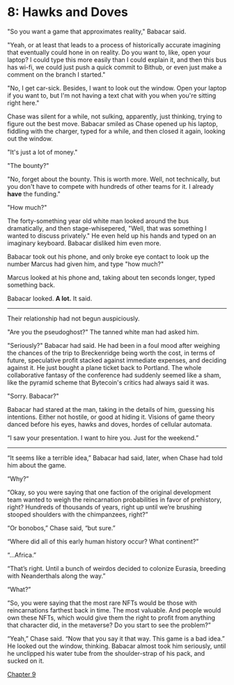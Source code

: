 # 8: Hawks and Doves

"So you want a game that approximates reality," Babacar said.

"Yeah, or at least that leads to a process of historically accurate imagining that eventually could hone in on reality. Do you want to, like, open your laptop? I could type this more easily than I could explain it, and then this bus has wi-fi, we could just push a quick commit to Bithub, or even just make a comment on the branch I started."

"No, I get car-sick. Besides, I want to look out the window. Open your laptop if you want to, but I'm not having a text chat with you when you're sitting right here."

Chase was silent for a while, not sulking, apparently, just thinking, trying to figure out the best move. Babacar smiled as Chase opened up his laptop, fiddling with the charger, typed for a while, and then closed it again, looking out the window.

"It's just a lot of money."

"The bounty?"

"No, forget about the bounty. This is worth more. Well, not technically, but you don't have to compete with hundreds of other teams for it. I already **have** the funding."

"How much?"

The forty-something year old white man looked around the bus dramatically, and then stage-whisepered, "Well, that was something I wanted to discuss privately." He even held up his hands and typed on an imaginary keyboard. Babacar disliked him even more.

Babacar took out his phone, and only broke eye contact to look up the number Marcus had given him, and type "how much?"

Marcus looked at his phone and, taking about ten seconds longer, typed something back.

Babacar looked. **A lot.** It said.  

___

Their relationship had not begun auspiciously.

"Are you the pseudoghost?" The tanned white man had asked him.

"Seriously?" Babacar had said. He had been in a foul mood after weighing the chances of the trip to Breckenridge being worth the cost, in terms of future, speculative profit stacked against immediate expenses, and deciding against it. He just bought a plane ticket back to Portland. The whole collaborative fantasy of the conference had suddenly seemed like a sham, like the pyramid scheme that Bytecoin's critics had always said it was.

"Sorry. Babacar?"

Babacar had stared at the man, taking in the details of him, guessing his intentions. Either not hostile, or good at hiding it. Visions of game theory danced before his eyes, hawks and doves, hordes of cellular automata.


“I saw your presentation. I want to hire you. Just for the weekend.”

___

“It  seems like a terrible idea,” Babacar had said, later, when Chase had told him about the game.

“Why?”

“Okay, so you were saying that one faction of the original development team wanted to weigh the reincarnation probabilities in favor of prehistory, right? Hundreds of thousands of years, right up until we’re brushing stooped shoulders with the chimpanzees, right?”

“Or bonobos,” Chase said, “but sure.”

“Where did all of this early human history occur? What continent?”

“...Africa.”

“That’s right. Until a bunch of weirdos decided to colonize Eurasia, breeding with Neanderthals along the way.”

“What?”

“So, you were saying that the most rare NFTs would be those with reincarnations farthest back in time. The most valuable. And people would own these NFTs, which would give them the right to profit from anything that character did, in the metaverse? Do you start to see the problem?”

“Yeah,” Chase said. “Now that you say it that way. This game is a bad idea.” He looked out the window, thinking. Babacar almost took him seriously, until he unclipped his water tube from the shoulder-strap of his pack, and sucked on it.

[Chapter 9](chapter-9.md)
